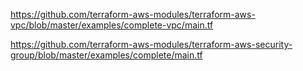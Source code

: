 https://github.com/terraform-aws-modules/terraform-aws-vpc/blob/master/examples/complete-vpc/main.tf

https://github.com/terraform-aws-modules/terraform-aws-security-group/blob/master/examples/complete/main.tf
